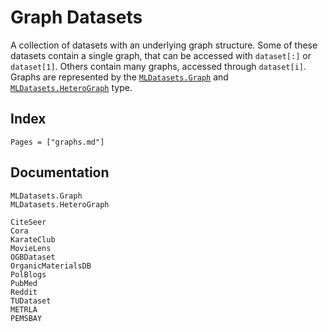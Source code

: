 # Graph Datasets

A collection of datasets with an underlying graph structure.
Some of these datasets contain a single graph, that can be accessed
with `dataset[:]` or `dataset[1]`. Others contain many graphs, 
accessed through `dataset[i]`. Graphs are represented by the [`MLDatasets.Graph`](@ref) 
and [`MLDatasets.HeteroGraph`](@ref) type.

## Index

```@index
Pages = ["graphs.md"]
```

## Documentation

```@docs
MLDatasets.Graph
MLDatasets.HeteroGraph
```

```@docs
CiteSeer
Cora
KarateClub
MovieLens
OGBDataset
OrganicMaterialsDB
PolBlogs
PubMed
Reddit
TUDataset
METRLA
PEMSBAY
```
